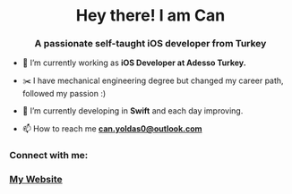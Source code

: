 <h1 align="center">Hey there! I am Can</h1>
<h3 align="center">A passionate self-taught iOS developer from Turkey</h3>

- 🔭  I’m currently working as **iOS Developer at Adesso Turkey.** 

- ✂️   I have mechanical engineering degree but changed my career path, followed my passion :)

- 🌱  I’m currently developing in **Swift** and each day improving.

- 📫 How to reach me **can.yoldas0@outlook.com**

<h3 align="left">Connect with me:</h3>
<p align="left">
  <a href="https://www.cyoldas.com" target="_blank"><h3>My Website</h3></a>
